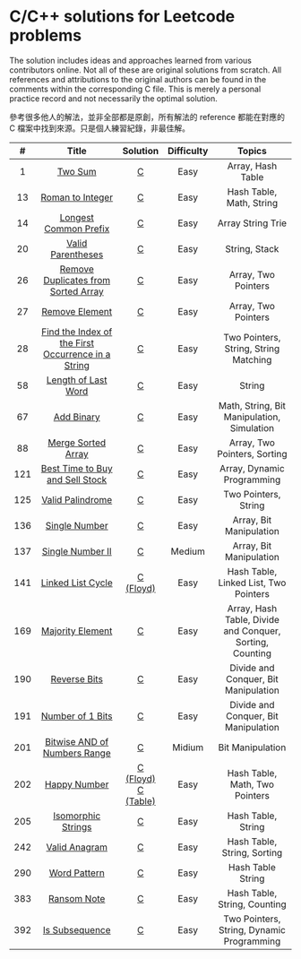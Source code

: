 # C/C++ solutions for Leetcode problems
The solution includes ideas and approaches learned from various contributors online. Not all of these are original solutions from scratch.
All references and attributions to the original authors can be found in the comments within the corresponding C file.
This is merely a personal practice record and not necessarily the optimal solution.

參考很多他人的解法，並非全部都是原創，所有解法的 reference 都能在對應的 C 檔案中找到來源。只是個人練習紀錄，非最佳解。

|  #   | Title | Solution | Difficulty | Topics |
| :-:  | :---: |:--------:|:----------:|:-----:|
|   1  |<a href="https://leetcode.com/problems/two-sum/description/">Two Sum</a>|<a href="https://github.com/WDahua377/Leetcode/blob/main/C/Q1_twoSum.c">C</a>| Easy |Array, Hash Table|
|  13  |<a href="https://leetcode.com/problems/roman-to-integer?envType=study-plan-v2&envId=top-interview-150">Roman to Integer</a>|<a href="https://github.com/WDahua377/Leetcode/blob/main/C/Q13_romanToInt.c">C</a>| Easy |Hash Table, Math, String|
|  14  |<a href="https://leetcode.com/problems/longest-common-prefix/description/?envType=study-plan-v2&envId=top-interview-150">Longest Common Prefix</a>|<a href="https://github.com/WDahua377/Leetcode/blob/main/C/Q14_longestCommonPrefix.c">C</a>| Easy |Array String Trie|
|  20  |<a href="https://leetcode.com/problems/valid-parentheses/description/?envType=study-plan-v2&envId=top-interview-150">Valid Parentheses</a>|<a href="https://github.com/WDahua377/Leetcode/blob/main/C/Q20_isValid.c">C</a>| Easy |String, Stack|
|  26  |<a href="https://leetcode.com/problems/remove-duplicates-from-sorted-array?envType=study-plan-v2&envId=top-interview-150">Remove Duplicates from Sorted Array</a>|<a href="https://github.com/WDahua377/Leetcode/blob/main/C/Q26_removeDuplicates.c">C</a>| Easy |Array, Two Pointers|
|  27  |<a href="https://leetcode.com/problems/remove-element?envType=study-plan-v2&envId=top-interview-150">Remove Element</a>|<a href="https://github.com/WDahua377/Leetcode/blob/main/C/Q27_removeElement.c">C</a>| Easy |Array, Two Pointers|
|  28  |<a href="https://leetcode.com/problems/find-the-index-of-the-first-occurrence-in-a-string?envType=study-plan-v2&envId=top-interview-150">Find the Index of the First Occurrence in a String</a>|<a href="https://github.com/WDahua377/Leetcode/blob/main/C/Q28_strStr.c">C</a>| Easy |Two Pointers, String, String Matching|
|  58  |<a href="https://leetcode.com/problems/length-of-last-word?envType=study-plan-v2&envId=top-interview-150">Length of Last Word</a>|<a href="https://github.com/WDahua377/Leetcode/blob/main/C/Q58_lengthOfLastWord.c">C</a>| Easy |String|
|  67  |<a href="https://leetcode.com/problems/add-binary/description/?envType=study-plan-v2&envId=top-interview-150">Add Binary</a>|<a href="https://github.com/WDahua377/Leetcode/blob/main/C/Q67_addBinary.c">C</a>| Easy |Math, String, Bit Manipulation, Simulation|
|  88  |<a href="https://leetcode.com/problems/merge-sorted-array?envType=study-plan-v2&envId=top-interview-150">Merge Sorted Array</a>|<a href="https://github.com/WDahua377/Leetcode/blob/main/C/Q88_merge.c">C</a>| Easy |Array, Two Pointers, Sorting|
|  121 |<a href="https://leetcode.com/problems/best-time-to-buy-and-sell-stock?envType=study-plan-v2&envId=top-interview-150">Best Time to Buy and Sell Stock</a>|<a href="https://github.com/WDahua377/Leetcode/blob/main/C/Q121_maxProfit.c">C</a>| Easy |Array, Dynamic Programming|
|  125 |<a href="https://leetcode.com/problems/valid-palindrome?envType=study-plan-v2&envId=top-interview-150">Valid Palindrome</a>|<a href="https://github.com/WDahua377/Leetcode/blob/main/C/Q125_isPalindrome.c">C</a>| Easy |Two Pointers, String|
|  136 |<a href="https://leetcode.com/problems/single-number/?envType=study-plan-v2&envId=top-interview-150">Single Number</a>|<a href="https://github.com/WDahua377/Leetcode/blob/main/C/Q136_singleNumber.c">C</a>| Easy |Array, Bit Manipulation|
|  137 |<a href = "https://leetcode.com/problems/single-number-ii/?envType=study-plan-v2&envId=top-interview-150">Single Number II</a>|<a href="https://github.com/WDahua377/Leetcode/blob/main/C/Q137_singleNumber.c">C<a/>| Medium |Array, Bit Manipulation|
|  141 |<a href="https://leetcode.com/problems/linked-list-cycle/description/?envType=study-plan-v2&envId=top-interview-150">Linked List Cycle</a>|<a href="https://github.com/WDahua377/Leetcode/blob/main/C/Q141_hasCycle_Floyd.c">C (Floyd)</a>| Easy |Hash Table, Linked List, Two Pointers|
|  169 |<a href="https://leetcode.com/problems/majority-element?envType=study-plan-v2&envId=top-interview-150">Majority Element</a>|<a href="https://github.com/WDahua377/Leetcode/blob/main/C/Q169_majorityElement.c">C</a>| Easy |Array, Hash Table, Divide and Conquer,</br> Sorting, Counting|
|  190 |<a href="https://leetcode.com/problems/reverse-bits/?envType=study-plan-v2&envId=top-interview-150">Reverse Bits</a>|<a href="https://github.com/WDahua377/Leetcode/blob/main/C/Q190_reverseBits.c">C</a>| Easy |Divide and Conquer, Bit Manipulation|
|  191 |<a href="https://leetcode.com/problems/number-of-1-bits/description/?envType=study-plan-v2&envId=top-interview-150">Number of 1 Bits</a>|<a href="https://github.com/WDahua377/Leetcode/blob/main/C/Q191_hammingWeight.c">C</a>| Easy |Divide and Conquer, Bit Manipulation|
|  201 |<a href="https://leetcode.com/problems/bitwise-and-of-numbers-range/description/?envType=study-plan-v2&envId=top-interview-150">Bitwise AND of Numbers Range</a>|<a href="https://github.com/WDahua377/Leetcode/blob/main/C/Q201_rangeBitwiseAnd.c">C</a>| Midium |Bit Manipulation|
|  202 |<a href="https://leetcode.com/problems/happy-number/description/?envType=study-plan-v2&envId=top-interview-150">Happy Number</a>|<a href="https://github.com/WDahua377/Leetcode/blob/main/C/Q202_isHappy_Floyd.c">C (Floyd)</a></br><a href="https://github.com/WDahua377/Leetcode/blob/main/C/Q202_isHappy_Table.c">C (Table)</a>| Easy |Hash Table, Math, Two Pointers|
|  205 |<a href="https://leetcode.com/problems/isomorphic-strings/description/?envType=study-plan-v2&envId=top-interview-150">Isomorphic Strings</a>|<a href="https://github.com/WDahua377/Leetcode/blob/main/C/Q205_isIsomorphic.c">C</a>| Easy |Hash Table, String|
|  242 |<a href="https://leetcode.com/problems/valid-anagram/description/?envType=study-plan-v2&envId=top-interview-150">Valid Anagram</a>|<a href="https://github.com/WDahua377/Leetcode/blob/main/C/Q242_isAnagram.c">C</a>| Easy |Hash Table, String, Sorting|
|  290  |<a href="https://leetcode.com/problems/word-pattern/description/?envType=study-plan-v2&envId=top-interview-150">Word Pattern</a>|<a href="https://github.com/WDahua377/Leetcode/blob/main/C/Q290_wordPattern.c">C</a>| Easy |Hash Table String|
|  383 |<a href="https://leetcode.com/problems/ransom-note?envType=study-plan-v2&envId=top-interview-150">Ransom Note</a>|<a href="https://github.com/WDahua377/Leetcode/blob/main/C/Q383_canConstruct.c">C</a>| Easy |Hash Table, String, Counting|
|  392 |<a href="https://leetcode.com/problems/is-subsequence?envType=study-plan-v2&envId=top-interview-150">Is Subsequence</a>|<a href="https://github.com/WDahua377/Leetcode/blob/main/C/Q392_isSubsequence.c">C</a>| Easy |Two Pointers, String, Dynamic Programming|
